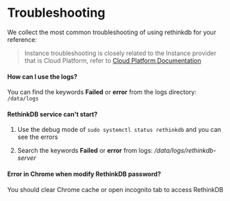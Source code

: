 # Troubleshooting

We collect the most common troubleshooting of using rethinkdb for your reference:

> Instance troubleshooting is closely related to the Instance provider that is Cloud Platform, refer to [Cloud Platform Documentation](https://support.websoft9.com/docs/faq/tech-instance.html)

#### How can I use the logs?

You can find the keywords **Failed** or **error** from the logs directory: `/data/logs`

#### RethinkDB service can't start?

1. Use the debug mode of `sudo systemctl status rethinkdb` and you can see the errors

2. Search the keywords **Failed** or **error** from logs: */data/logs/rethinkdb-server*

#### Error in Chrome when modify RethinkDB password?

You should clear Chrome cache or open incognito tab to access RethinkDB
